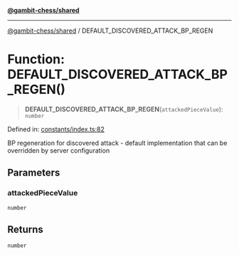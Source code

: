 [**@gambit-chess/shared**](../README.md)

***

[@gambit-chess/shared](../globals.md) / DEFAULT\_DISCOVERED\_ATTACK\_BP\_REGEN

# Function: DEFAULT\_DISCOVERED\_ATTACK\_BP\_REGEN()

> **DEFAULT\_DISCOVERED\_ATTACK\_BP\_REGEN**(`attackedPieceValue`): `number`

Defined in: [constants/index.ts:82](https://github.com/cango91/gambit-chess/blob/b8ea13e4976c99c29d095eae7bc504b86f9add51/shared/src/constants/index.ts#L82)

BP regeneration for discovered attack - default implementation that can be overridden by server configuration

## Parameters

### attackedPieceValue

`number`

## Returns

`number`
